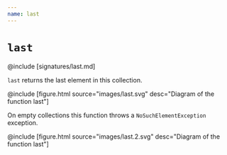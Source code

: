 ```yaml
---
name: last
---
```


# `last`

@include [signatures/last.md]

`last` returns the last element in this collection.

@include [figure.html source="images/last.svg" desc="Diagram of the function last"]

On empty collections this function throws a `NoSuchElementException` exception.

@include [figure.html source="images/last.2.svg" desc="Diagram of the function last"]
